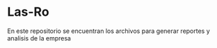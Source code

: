 # Las-Ro
En este repositorio se encuentran los archivos para generar reportes y analisis de la empresa
